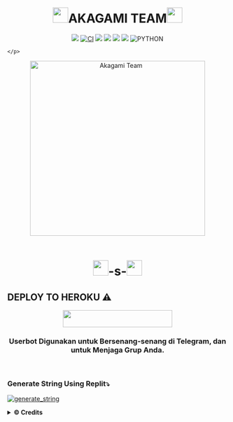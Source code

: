 <h1 align="center"><img src="./resources/extras/geez.gif" width="35px">AKAGAMI TEAM<img src="./resources/extras/geez.gif" width="35px"></h1>

<p align="center">
    <a href="https://github.com/AkagamiBot/-s-/commits/-s-"><img src="https://img.shields.io/github/last-commit/AkagamiBot/-s-?color=ff69b4&logo=github&logoColor=ff69b4&style=for-the-badge" /></a>
    <a href="https://github.com/AkagamiBot/-s-/actions/workflows/main.yml"><img src="https://img.shields.io/github/workflow/status/AkagamiBot/-s-/CI/-s-?style=for-the-badge&logo=github-actions&logoColor=aqua" alt="CI" /></a>
    <a href="https://travis-ci.com/AkagamiBot/-s-.svg?branch=-s-" /></a>
    <a href="https://github.com/AkagamiBot/-s-/issues"> <img src="https://img.shields.io/github/issues/AkagamiBot/-s-?color=blue&logo=github&style=for-the-badge" /></a>
    <a href="https://github.com/AkagamiBot/-s-"> <img src="https://img.shields.io/github/repo-size/AkagamiBot/-s-?logo=github&style=for-the-badge" /></a>
    <a href="https://github.com/AkagamiBot/-s-/network/members"> <img src="https://img.shields.io/github/forks/akagamiBot/-s-?logo=github&style=for-the-badge" /></a>
    <a href="https://pypi.org/project/Telethon/"><img src="https://img.shields.io/pypi/v/telethon?color=important&label=telethon&logo=python&logoColor=brightgreen&style=for-the-badge" /></a>
    <img alt="PYTHON" src="https://img.shields.io/badge/PYTHON-v3.9.6-white?style=for-the-badge&logo=appveyor"/>
    
 
    </p>


<p align="center">
   <a href="https://github.com/AkagamiBot/-s-"><img src="https://telegra.ph/file/47cdc3d607b1a4f55b830.png" alt="Akagami Team " width=400px></a>
   <br>
   <br>
</p>

<h1 align="center"><img src="./resources/extras/GeezFire.gif" width="35px">-s-<img src="./resources/extras/GeezFire.gif" width="35px"></h1>



## DEPLOY TO HEROKU ⚠️
<p align="center"><a href="https://heroku.com/deploy?template=https://github.com/vckyou/Geez-UserBot/tree/Geez-UserBot"> <img src="https://img.shields.io/badge/Deploy%20To%20Heroku-indigo?style=flat&logo=heroku" width="250" height="38.60" /></a></p>

<h3 align="center">Userbot Digunakan untuk Bersenang-senang di Telegram, dan untuk Menjaga Grup Anda.</h3>
<p align="center">&nbsp;</p>


### Generate String Using Replit⤵️

<a href="https://replit.com/@SaintAkira/-s-"><img src="https://img.shields.io/badge/run-string__session.py-magenta?style=for-the-badge&logo=repl.it" alt="generate_string" /></a>


<details>
  <summary><b>© Credits</b></summary>


 🙏 **THANK YOU VERY MUCH FOR**

*   [VCKYOU](https://github.com/Vckyou/Geez-Project)    Geez - Project
*   [X_iMFiNe](https://github.com/ximfine/xBot-Remix)    XBOT-REMIX
*   [Koala](https://github.com/ManusiaRakitan/Kampang-Bot)    Kampang - Bot
*   [RaphielGang](https://github.com/RaphielGang)    Telegram - Paperplane
*   [AvinashReddy3108](https://github.com/AvinashReddy3108)    PaperplaneExtended
*   [TeamUserge](https://github.com/UsergeTeam/Userge)    Userge
*   [sandy1709](https://github.com/sandy1709/catuserbot)    CatUserbot
*   DAN TERIMAKASIH BANYAK KEPADA USERBOT INDONESIA LAINNYA🙏


## Stay Support 🚀
*   [LonamiWebs](https://github.com/LonamiWebs/) and [Telethon](https://github.com/LonamiWebs/Telethon)
